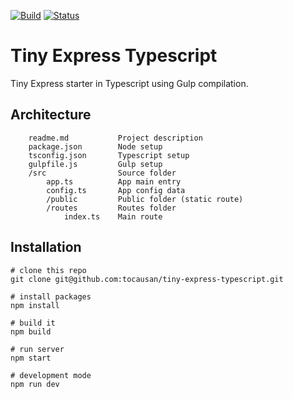 [![Build](https://img.shields.io/badge/build-passing-green.svg?style=flat)](http://tocausan.github.io)
[![Status](https://img.shields.io/badge/build-passing-green.svg?style=flat)](http://tocausan.github.io)
# Tiny Express Typescript

Tiny Express starter in Typescript using Gulp compilation.

## Architecture
```text
    readme.md           Project description
    package.json        Node setup
    tsconfig.json       Typescript setup
    gulpfile.js         Gulp setup
    /src                Source folder
        app.ts          App main entry
        config.ts       App config data
        /public         Public folder (static route)
        /routes         Routes folder
            index.ts    Main route
```

## Installation
```text
# clone this repo
git clone git@github.com:tocausan/tiny-express-typescript.git

# install packages
npm install

# build it
npm build

# run server
npm start

# development mode
npm run dev
```
